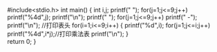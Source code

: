 #include<stdio.h>
int main()
{
	int i,j;
	printf(" ");
	for(j=1;j<=9;j++)
	printf("%4d",j);
	printf("\n");
	printf(" ");
	for(j=1;j<=9;j++)
	printf("   -");
    printf("\n");          //打印表头
	for(i=1;i<=9;i++)
	{
		printf("%d",i);
		for(j=1;j<=i;j++)
			printf("%4d",i*j);//打印乘法表
			printf("\n");
		}	
	return 0;
 }
